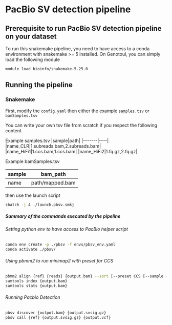# PacBio SV detection pipeline

## Prerequisite to run PacBio SV detection pipeline on your dataset

To run this snakemake pipeline, you need to have access to a conda environment with snakemake >= 5 installed.
On Genotoul, you can simply load the following module

```bash
module load bioinfo/snakemake-5.25.0
```

## Running the pipeline

### Snakemake

First, modify the ```config.yaml``` then either the example ```samples.tsv``` or ```bamSamples.tsv```

You can write your own tsv file from scratch if you respect the following content

Example samples.tsv
|sample|path|
|-------|----|
|name_CLR|1.subreads.bam,2.subreads.bam|
|name_HiFi1|1.ccs.bam,1.ccs.bam|
|name_HiFi2|1.fq.gz,2.fq.gz|

Example bamSamples.tsv

|sample|bam_path|
|-------|----|
|name|path/mapped.bam|

then use the launch script

```bash
sbatch -j 4 ./launch.pbsv.smkj
```

##### Summary of the commands executed by the pipeline

###### Setting python env to have access to PacBio helper script

```bash
conda env create -p ./pbsv -f envs/pbsv_env.yaml
conda activate ./pbsv/
```


###### Using pbmm2 to run minimap2 with preset for CCS
```bash
pbmm2 align {ref} {reads} {output.bam} --sort [--preset CCS [--sample {sample} --rg '@RG\tID:movie{sample}']]
samtools index {output.bam}
samtools stats {output.bam}
```

###### Running Pacbio Detection
```bash
pbsv discover {output.bam} {output.svsig.gz}
pbsv call {ref} {output.svsig.gz} {output.vcf}
```

